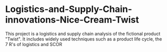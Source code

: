 # Logistics-and-Supply-Chain-innovations-Nice-Cream-Twist
This project is a logistics and supply chain analysis of the fictional product "Twist". It includes widely used techniques such as a product life cycle, the 7 R's of logistics and SCOR

